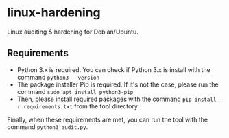 # linux-hardening
Linux auditing &amp; hardening for Debian/Ubuntu.


## Requirements
- Python 3.x is required. You can check if Python 3.x is install with the command ```python3 --version```
- The package installer Pip is required. If it's not the case, please run the command ```sudo apt install python3-pip```
- Then, please install required packages with the command ```pip install -r requirements.txt``` from the tool directory.

Finally, when these requirements are met, you can run the tool with the command ```python3 audit.py```.
